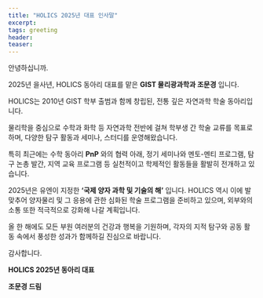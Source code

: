 ```yaml
---
title: "HOLICS 2025년 대표 인사말"
excerpt: 
tags: greeting
header:
teaser: 
---
```


안녕하십니까.

2025년 을사년, HOLICS 동아리 대표를 맡은 **GIST 물리광과학과 조문경** 입니다.

HOLICS는 2010년 GIST 학부 출범과 함께 창립된, 전통 깊은 자연과학 학술 동아리입니다.

물리학을 중심으로 수학과 화학 등 자연과학 전반에 걸쳐 학부생 간 학술 교류를 목표로 하며,
다양한 탐구 활동과 세미나, 스터디를 운영해왔습니다.

특히 최근에는 수학 동아리 **PnP** 와의 협력 아래, 정기 세미나와 멘토-멘티 프로그램,
탐구 논총 발간, 지역 교육 프로그램 등 실천적이고 학제적인 활동들을 활발히 전개하고 있습니다.

2025년은 유엔이 지정한 **‘국제 양자 과학 및 기술의 해’** 입니다.
HOLICS 역시 이에 발맞추어 양자물리 및 그 응용에 관한 심화된 학술 프로그램을 준비하고 있으며,
외부와의 소통 또한 적극적으로 강화해 나갈 계획입니다.

올 한 해에도 모든 부원 여러분의 건강과 행복을 기원하며,
각자의 지적 탐구와 공동 활동 속에서 풍성한 성과가 함께하길 진심으로 바랍니다.

감사합니다.

**HOLICS 2025년 동아리 대표**

**조문경 드림**
